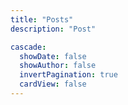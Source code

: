 ```yaml
---
title: "Posts"
description: "Post"

cascade:
  showDate: false
  showAuthor: false
  invertPagination: true
  cardView: false
---
```

